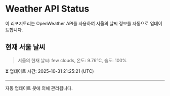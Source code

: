 
# Weather API Status

이 리포지토리는 OpenWeather API를 사용하여 서울의 날씨 정보를 자동으로 업데이트합니다.

## 현재 서울 날씨
> 서울의 현재 날씨: few clouds, 온도: 9.76°C, 습도: 100%

⏳ 업데이트 시간: 2025-10-31 21:25:21 (UTC)

---
자동 업데이트 봇에 의해 관리됩니다.
